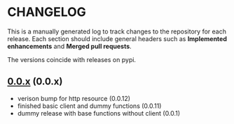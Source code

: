 # CHANGELOG

This is a manually generated log to track changes to the repository for each release. 
Each section should include general headers such as **Implemented enhancements** 
and **Merged pull requests**. 

The versions coincide with releases on pypi.

## [0.0.x](https://github.com/vsoch/codeart/tree/master) (0.0.x)
 - verison bump for http resource (0.0.12)
 - finished basic client and dummy functions (0.0.11)
 - dummy release with base functions without client (0.0.1)

